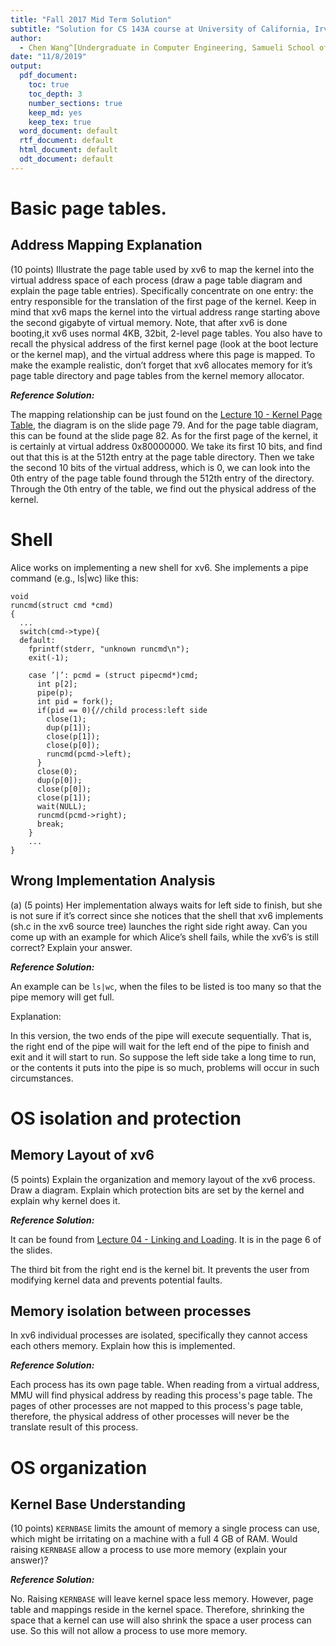 ```yaml
---
title: "Fall 2017 Mid Term Solution"
subtitle: "Solution for CS 143A course at University of California, Irvine"
author: 
  - Chen Wang^[Undergraduate in Computer Engineering, Samueli School of Engineering, University of California, Irvine. (chenw23@uci.edu)]
date: "11/8/2019"
output:
  pdf_document:
    toc: true
    toc_depth: 3
    number_sections: true
    keep_md: yes
    keep_tex: true
  word_document: default
  rtf_document: default
  html_document: default
  odt_document: default
---
```


# Basic page tables.

## Address Mapping Explanation

(10 points)  Illustrate the page table used by xv6 to map the kernel into the virtual address space  of  each  process  (draw  a  page  table  diagram  and  explain  the  page  table  entries). Specifically concentrate on one entry:  the entry responsible for the translation of the first page of the kernel.  Keep in mind that xv6 maps the kernel into the virtual address range starting above the second gigabyte of virtual memory. Note, that after xv6 is done booting,it xv6 uses normal 4KB, 32bit, 2-level page tables.  You also have to recall the physical address of the first kernel page (look at the boot lecture or the kernel map), and the virtual address where this page is mapped.  To make the example realistic, don’t forget that xv6 allocates memory for it’s page table directory and page tables from the kernel memory allocator.

***Reference Solution:***

The mapping relationship can be just found on the [Lecture 10 - Kernel Page Table](https://www.ics.uci.edu/~aburtsev/143A/lectures/lecture10-kernel-page-table/lecture10-kernel-page-table.pdf), the diagram is on the slide page 79. And for the page table diagram, this can be found at the slide page 82. As for the first page of the kernel, it is certainly at virtual address 0x80000000. We take its first 10 bits, and find out that this is at the 512th entry at the page table directory. Then we take the second 10 bits of the virtual address, which is 0, we can look into the 0th entry of the page table found through the 512th entry of the directory. Through the 0th entry of the table, we find out the physical address of the kernel.

# Shell


Alice works on implementing a new shell for xv6.  She implements a pipe command (e.g., ls|wc) like this:
```
void
runcmd(struct cmd *cmd)
{
  ...
  switch(cmd->type){
  default:
    fprintf(stderr, "unknown runcmd\n");
    exit(-1);
    
    case ’|’: pcmd = (struct pipecmd*)cmd;
      int p[2];
      pipe(p);
      int pid = fork();
      if(pid == 0){//child process:left side
        close(1);
        dup(p[1]);
        close(p[1]);
        close(p[0]);
        runcmd(pcmd->left);
      }
      close(0);
      dup(p[0]);
      close(p[0]);
      close(p[1]);
      wait(NULL);
      runcmd(pcmd->right);
      break;
    }
    ...
}
```

## Wrong Implementation Analysis

(a)  (5 points)  Her implementation always waits for left side to finish, but she is not sure if it’s correct since she notices that the shell that xv6 implements (sh.c in the xv6 source tree) launches the right side right away.  Can you come up with an example for which Alice’s shell fails, while the xv6’s is still correct?  Explain your answer.

***Reference Solution:***

An example can be `ls|wc`, when the files to be listed is too many so that the pipe memory will get full. 

Explanation: 

In this version, the two ends of the pipe will execute sequentially. That is, the right end of the pipe will wait for the left end of the pipe to finish and exit and it will start to run. So suppose the left side take a long time to run, or the contents it puts into the pipe is so much, problems will occur in such circumstances.

# OS isolation and protection

## Memory Layout of xv6

(5 points)  Explain the organization and memory layout of the xv6 process.  Draw a diagram.  Explain which protection bits are set by the kernel and explain why kernel does it.

***Reference Solution:***

It can be found from [Lecture 04 - Linking and Loading](https://www.ics.uci.edu/~aburtsev/143A/lectures/lecture04-linking-and-loading/lecture04-linking-and-loading.pdf). It is in the page 6 of the slides.

The third bit from the right end is the kernel bit. It prevents the user from modifying kernel data and prevents potential faults.

## Memory isolation between processes

In  xv6  individual  processes  are  isolated,  specifically  they  cannot  access  each others memory.  Explain how this is implemented.

***Reference Solution:***

Each process has its own page table. When reading from a virtual address, MMU will find physical address by reading this process's page table. The pages of other processes are not mapped to this process's page table, therefore, the physical address of other processes will never be the translate result of this process.

# OS organization

## Kernel Base Understanding

(10 points) `KERNBASE` limits the amount of memory a single process can use, which might be  irritating  on  a  machine  with  a  full  4  GB  of  RAM.  Would  raising `KERNBASE` allow  a process to use more memory (explain your answer)?

***Reference Solution:***

No. Raising `KERNBASE` will leave kernel space less memory. However, page table and mappings reside in the kernel space. Therefore, shrinking the space that a kernel can use will also shrink the space a user process can use. So this will not allow a process to use more memory.
